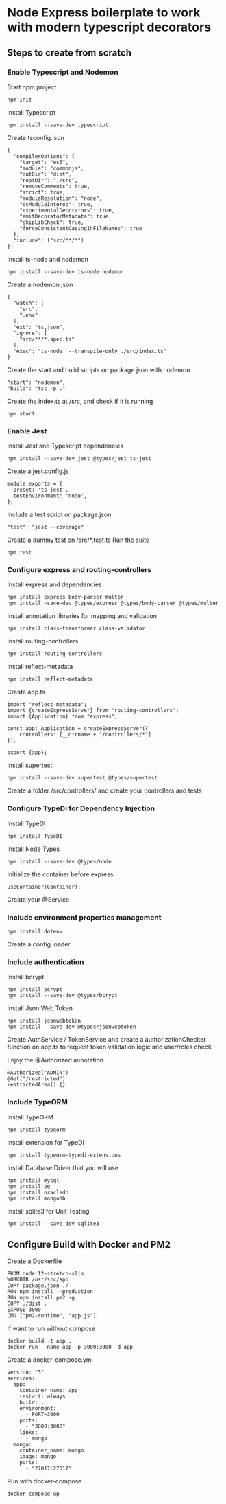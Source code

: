 # Node Express boilerplate to work with modern typescript decorators

## Steps to create from scratch

### Enable Typescript and Nodemon
Start npm project
```
npm init
```
Install Typescript
```
npm install --save-dev typescript
```
Create tsconfig.json
```
{
  "compilerOptions": {
    "target": "es6",
    "module": "commonjs",
    "outDir": "dist",
    "rootDir": "./src",
    "removeComments": true,
    "strict": true,
    "moduleResolution": "node",
    "esModuleInterop": true,
    "experimentalDecorators": true,
    "emitDecoratorMetadata": true,
    "skipLibCheck": true,
    "forceConsistentCasingInFileNames": true
  },
  "include": ["src/**/*"]
}
```
Install ts-node and nodemon
```
npm install --save-dev ts-node nodemon
```
Create a nodemon.json
```
{
  "watch": [
    "src",
    ".env"
  ],
  "ext": "ts,json",
  "ignore": [
    "src/**/*.spec.ts"
  ],
  "exec": "ts-node  --transpile-only ./src/index.ts"
}
```
Create the start and build scripts on package.json with nodemon
```
"start": "nodemon",
"build": "tsc -p ."
```
Create the index.ts at /src, and check if it is running
```
npm start
```

### Enable Jest
Install Jest and Typescript dependencies
```
npm install --save-dev jest @types/jest ts-jest
```
Create a jest.config.js
```
module.exports = {
  preset: 'ts-jest',
  testEnvironment: 'node',
};
```
Include a test script on package.json
```
"test": "jest --coverage"
```
Create a dummy test on /src/*.test.ts
Run the suite
```
npm test
```


### Configure express and routing-controllers
Install express and dependencies
```
npm install express body-parser multer
npm install -save-dev @types/express @types/body-parser @types/multer
```
Install annotation libraries for mapping and validation
```
npm install class-transformer class-validator
```
Install routing-controllers
```
npm install routing-controllers
```
Install reflect-metadata
```
npm install reflect-metadata
```
Create app.ts
```
import "reflect-metadata";
import {createExpressServer} from "routing-controllers";
import {Application} from "express";

const app: Application = createExpressServer({
    controllers: [__dirname + "/controllers/*"]
});

export {app};
```
Install supertest
```
npm install --save-dev supertest @types/supertest
```
Create a folder /src/controllers/ and create your controllers and tests


### Configure TypeDi for Dependency Injection
Install TypeDI
```
npm install TypeDI
```
Install Node Types
```
npm install --save-dev @types/node 
```
Initialize the container before express
```
useContainer(Container);
```
Create your @Service 

### Include environment properties management
```
npm install dotenv
```
Create a config loader


### Include authentication
Install bcrypt
```
npm install bcrypt
npm install --save-dev @types/bcrypt
```
Install Json Web Token
```
npm install jsonwebtoken
npm install --save-dev @types/jsonwebtoken
```
Create AuthService / TokenService and create a authorizationChecker function on app.ts to request token validation logic and user/roles check

Enjoy the @Authorized annotation
```
@Authorized("ADMIN") 
@Get("/restricted")
restrictedArea() {}
```

### Include TypeORM
Install TypeORM
```
npm install typeorm
```
Install extension for TypeDI
```
npm install typeorm-typedi-extensions
```

Install Database Driver that you will use
```
npm install mysql
npm install pg
npm install oracledb
npm install mongodb 
```
Install sqlite3 for Unit Testing
```
npm install --save-dev sqlite3 
```

## Configure Build with Docker and PM2

Create a Dockerfile
```
FROM node:12-stretch-slim
WORKDIR /usr/src/app
COPY package.json ./
RUN npm install --production
RUN npm install pm2 -g
COPY ./dist .
EXPOSE 3000
CMD ["pm2-runtime", "app.js"]
```
If want to run without compose
``` 
docker build -t app .
docker run --name app -p 3000:3000 -d app
```
Create a docker-compose.yml
```
version: "3"
services:
  app:
    container_name: app
    restart: always
    build: .
    environment:
      - PORT=3000
    ports:
      - "3000:3000"
    links:
      - mongo
  mongo:
    container_name: mongo
    image: mongo
    ports:
      - "27017:27017"
```
Run with docker-compose
```
docker-compose up
```
